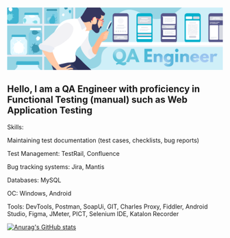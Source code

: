 ![Header](https://github.com/AlexanderMasanov/alexandermasanov/blob/main/header.png)

## Hello, I am a QA Engineer with proficiency in Functional Testing (manual) such as Web Application Testing

Skills:

Maintaining test documentation (test cases, checklists, bug reports)

Test Management: TestRail, Confluence

Bug tracking systems: Jira, Mantis

Databases: MySQL

OC: Windows, Android

Tools: DevTools, Postman, SoapUi, GIT, Charles Proxy, Fiddler, Android Studio, Figma, JMeter, PICT, Selenium IDE, Katalon Recorder

[![Anurag's GitHub stats](https://github-readme-stats.vercel.app/api?username=alexandermasanov&show_icons=true)](https://github.com/anuraghazra/github-readme-stats)